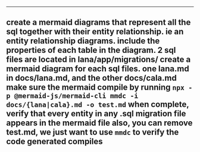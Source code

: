 ---
create a mermaid diagrams that represent all the sql together with their entity relationship. ie an entity relationship diagrams. include the properties of each table in the diagram. 
2 sql files are located in lana/app/migrations/
create a mermaid diagram for each sql files. one lana.md in docs/lana.md, and the other docs/cala.md
make sure the mermaid compile by running `npx -p @mermaid-js/mermaid-cli mmdc -i docs/{lana|cala}.md -o test.md`
when complete, verify that every entity in any .sql migration file appears in the mermaid file
also, you can remove test.md, we just want to use `mmdc` to verify the code generated compiles
---